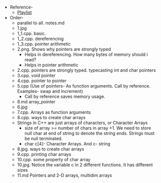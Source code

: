 * Reference-
  * [Playlist](https://www.youtube.com/playlist?list=PL2_aWCzGMAwLZp6LMUKI3cc7pgGsasm2_)
* Order-
  * parallel to all. notes.md
  * 1.jpg
  * 1_1.cpp. basic.
  * 1_2.cpp. dereferencing
  * 1_3.cpp. pointer arithmetic
  * 2.png. Shows why pointers are strongly typed
    * Helps in dereferencing. How many bytes of memory should i read?
    * Helps in pointer arithmetic
  * 2.cpp. pointers are strongly typed. typecasting int and char pointers
  * 3.cpp. void pointer
  * 4.cpp. pointer to pointer
  * 5.cpp (Use of pointers- As function arguments. Call by reference. Examples- swap and increment)
    * Call by reference saves memory usage.
  * 6.md array_pointer
  * 6.jpg
  * 7.cpp. Arrays as function arguments
  * 8.cpp. ways to create char arrays
  * Strings in C++ are just arrays of characters, or Character Arrays
    * size of array >= number of chars in array +1. We need to store null char at end of string to denote the string ends. Strings must be null terminated.
    * char c[4]- Character Arrays. And c- string
  * 8.jpg. ways to create char arrays
  * 9.cpp. printing char arrays
  * 10.cpp. some property of char array
  * 10.jpg. Notice the variable c in 2 different functions. It has different sizes
  * 11.md Pointers and 2-D arrays, multidim arrays
